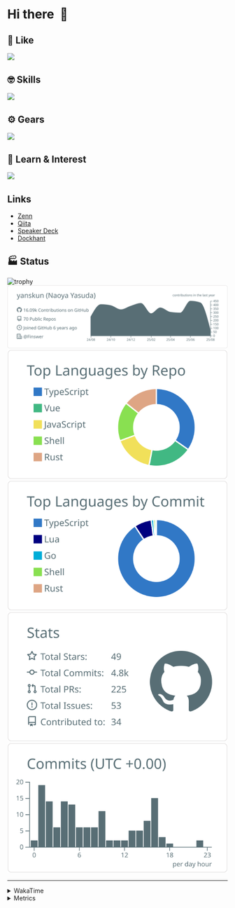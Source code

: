 # Hi there&nbsp; :wave:

## 💌 Like
<img src="https://go-skill-icons.vercel.app/api/icons?i=github" />

## 🤓 Skills
<img src="https://go-skill-icons.vercel.app/api/icons?i=js,ts,vue,nuxtjs,react,nextjs,go,lua,git" />

## ⚙️ Gears
<img src="https://go-skill-icons.vercel.app/api/icons?i=neovim,vscode,githubcopilot,alacritty,tmux" />

## 📖 Learn & Interest
<img src="https://go-skill-icons.vercel.app/api/icons?i=rust,deno,css,zig,playwright,githubactions,storybook,netlify,eslint" />

## Links
- [Zenn](https://zenn.dev/yanskun)
- [Qiita](https://qiita.com/yanskun)
- [Speaker Deck](https://speakerdeck.com/yanskun)
- [Dockhant](https://www.dockhunt.com/users/yanskun)

<!-- https://github.com/ryo-ma/github-profile-trophy -->

## 🏭 Status

<img src="https://github-profile-trophy.vercel.app/?username=yanskun&theme=onedark&row=1" alt="trophy">

<!-- https://github.com/vn7n24fzkq/github-profile-summary-cards -->
<picture>
  <source media="(prefers-color-scheme: dark)" srcset="https://raw.githubusercontent.com/yanskun/yanskun/master/profile-summary-card-output/nord_dark/0-profile-details.svg">
 <img src="https://raw.githubusercontent.com/yanskun/yanskun/master/profile-summary-card-output/default/0-profile-details.svg">
</picture>
<br>
<picture>
  <source media="(prefers-color-scheme: dark)" srcset="https://raw.githubusercontent.com/yanskun/yanskun/master/profile-summary-card-output/nord_dark/1-repos-per-language.svg">
 <img src="https://raw.githubusercontent.com/yanskun/yanskun/master/profile-summary-card-output/default/1-repos-per-language.svg">
</picture>
<picture>
  <source media="(prefers-color-scheme: dark)" srcset="https://raw.githubusercontent.com/yanskun/yanskun/master/profile-summary-card-output/nord_dark/2-most-commit-language.svg">
 <img src="https://raw.githubusercontent.com/yanskun/yanskun/master/profile-summary-card-output/default/2-most-commit-language.svg">
</picture>
<br>
<picture>
  <source media="(prefers-color-scheme: dark)" srcset="https://raw.githubusercontent.com/yanskun/yanskun/master/profile-summary-card-output/nord_dark/3-stats.svg">
 <img src="https://raw.githubusercontent.com/yanskun/yanskun/master/profile-summary-card-output/default/3-stats.svg">
</picture>
<picture>
  <source media="(prefers-color-scheme: dark)" srcset="https://raw.githubusercontent.com/yanskun/yanskun/master/profile-summary-card-output/nord_dark/4-productive-time.svg">
 <img src="https://raw.githubusercontent.com/yanskun/yanskun/master/profile-summary-card-output/default/4-productive-time.svg">
</picture>

---

<details>
  <summary>WakaTime</summary>
<!--START_SECTION:waka-->
![Code Time](http://img.shields.io/badge/Code%20Time-2%2C487%20hrs%2036%20mins-blue)

**🐱 My GitHub Data** 

> 📦 150.2 kB Used in GitHub's Storage 
 > 
> 🏆 2,702 Contributions in the Year 2025
 > 
> 💼 Opted to Hire
 > 
> 📜 131 Public Repositories 
 > 
> 🔑 6 Private Repositories 
 > 
**I'm an Early 🐤** 

```text
🌞 Morning                33051 commits       ████░░░░░░░░░░░░░░░░░░░░░   16.26 % 
🌆 Daytime                125494 commits      ███████████████░░░░░░░░░░   61.74 % 
🌃 Evening                40904 commits       █████░░░░░░░░░░░░░░░░░░░░   20.12 % 
🌙 Night                  3826 commits        ░░░░░░░░░░░░░░░░░░░░░░░░░   01.88 % 
```
📅 **I'm Most Productive on Tuesday** 

```text
Monday                   32374 commits       ████░░░░░░░░░░░░░░░░░░░░░   15.93 % 
Tuesday                  45290 commits       ██████░░░░░░░░░░░░░░░░░░░   22.28 % 
Wednesday                43091 commits       █████░░░░░░░░░░░░░░░░░░░░   21.20 % 
Thursday                 38774 commits       █████░░░░░░░░░░░░░░░░░░░░   19.07 % 
Friday                   37127 commits       █████░░░░░░░░░░░░░░░░░░░░   18.26 % 
Saturday                 2197 commits        ░░░░░░░░░░░░░░░░░░░░░░░░░   01.08 % 
Sunday                   4422 commits        █░░░░░░░░░░░░░░░░░░░░░░░░   02.18 % 
```


📊 **This Week I Spent My Time On** 

```text
🕑︎ Time Zone: Asia/Tokyo

💬 Programming Languages: 
TypeScript               24 hrs 2 mins       ██████████████████░░░░░░░   72.96 % 
Markdown                 3 hrs 17 mins       ██░░░░░░░░░░░░░░░░░░░░░░░   09.98 % 
Other                    1 hr 37 mins        █░░░░░░░░░░░░░░░░░░░░░░░░   04.95 % 
Go                       1 hr 34 mins        █░░░░░░░░░░░░░░░░░░░░░░░░   04.78 % 
Protocol Buffer          1 hr 3 mins         █░░░░░░░░░░░░░░░░░░░░░░░░   03.22 % 

🔥 Editors: 
Neovim                   29 hrs 25 mins      ██████████████████████░░░   89.29 % 
VS Code                  3 hrs 31 mins       ███░░░░░░░░░░░░░░░░░░░░░░   10.71 % 

💻 Operating System: 
Mac                      32 hrs 57 mins      █████████████████████████   100.00 % 
```


 Last Updated on 07/08/2025 05:41:13 UTC
<!--END_SECTION:waka-->
</details>

<details>
  <summary>Metrics</summary>
  <img src="https://github.com/yanskun/yanskun/blob/main/github-metrics.svg" alt="Metrics">
</details>

